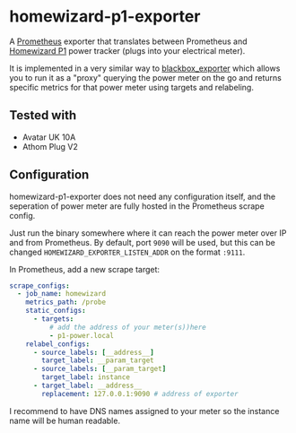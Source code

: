 # homewizard-p1-exporter

A [Prometheus](prometheus.io) exporter that translates between Prometheus and [Homewizard P1](https://www.homewizard.com/p1-meter/) power tracker (plugs into your electrical meter).

It is implemented in a very similar way to [blackbox_exporter](https://github.com/prometheus/blackbox_exporter) which allows you to run it
as a "proxy" querying the power meter on the go and returns specific metrics for that power meter using targets and relabeling.

## Tested with

- Avatar UK 10A
- Athom Plug V2

## Configuration

homewizard-p1-exporter does not need any configuration itself, and the seperation of power meter are fully hosted in the Prometheus
scrape config.

Just run the binary somewhere where it can reach the power meter over IP and from Prometheus.
By default, port `9090` will be used, but this can be changed `HOMEWIZARD_EXPORTER_LISTEN_ADDR` on
the format `:9111`.

In Prometheus, add a new scrape target:

```yaml
scrape_configs:
  - job_name: homewizard
    metrics_path: /probe
    static_configs:
      - targets:
          # add the address of your meter(s))here
          - p1-power.local
    relabel_configs:
      - source_labels: [__address__]
        target_label: __param_target
      - source_labels: [__param_target]
        target_label: instance
      - target_label: __address__
        replacement: 127.0.0.1:9090 # address of exporter
```

I recommend to have DNS names assigned to your meter so the instance name will be human readable.
